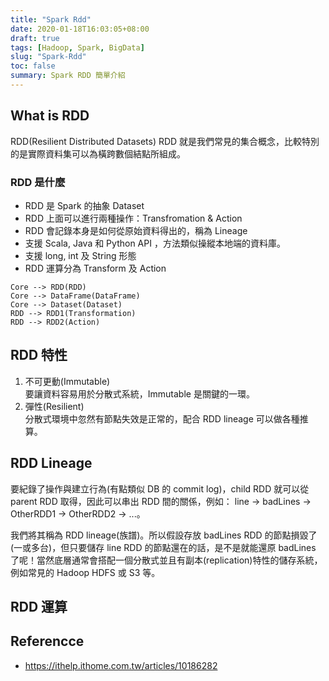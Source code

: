 ```yaml
---
title: "Spark Rdd"
date: 2020-01-18T16:03:05+08:00
draft: true
tags: [Hadoop, Spark, BigData]
slug: "Spark-Rdd"
toc: false
summary: Spark RDD 簡單介紹
---
```


## What is RDD

RDD(Resilient Distributed Datasets)
RDD 就是我們常見的集合概念，比較特別的是實際資料集可以為橫跨數個結點所組成。

### RDD 是什麼

- RDD 是 Spark 的抽象 Dataset
- RDD 上面可以進行兩種操作：Transfromation & Action
- RDD 會記錄本身是如何從原始資料得出的，稱為 Lineage
- 支援 Scala, Java 和 Python API ，方法類似操縱本地端的資料庫。
- 支援 long, int 及 String 形態
- RDD 運算分為 Transform 及 Action

```mermaid
Core --> RDD(RDD)
Core --> DataFrame(DataFrame)
Core --> Dataset(Dataset)
RDD --> RDD1(Transformation)
RDD --> RDD2(Action)
```

## RDD 特性

1. 不可更動(Immutable)  
   要讓資料容易用於分散式系統，Immutable 是關鍵的一環。
2. 彈性(Resilient)  
   分散式環境中忽然有節點失效是正常的，配合 RDD lineage 可以做各種推算。

## RDD Lineage

要紀錄了操作與建立行為(有點類似 DB 的 commit log)，child RDD 就可以從 parent RDD 取得，因此可以串出 RDD 間的關係，例如： line -> badLines -> OtherRDD1 -> OtherRDD2 -> ...。

我們將其稱為 RDD lineage(族譜)。所以假設存放 badLines RDD 的節點損毀了(一或多台)，但只要儲存 line RDD 的節點還在的話，是不是就能還原 badLines 了呢！當然底層通常會搭配一個分散式並且有副本(replication)特性的儲存系統，例如常見的 Hadoop HDFS 或 S3 等。

## RDD 運算

## Referencce

- <https://ithelp.ithome.com.tw/articles/10186282>
